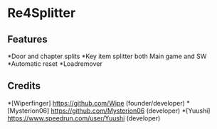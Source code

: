 # Re4Splitter

## Features
  *Door and chapter splits
  *Key item splitter both Main game and SW
  *Automatic reset
  *Loadremover

## Credits
  *[Wiperfinger] https://github.com/Wipe (founder/developer)
  *[Mysterion06] https://github.com/Mysterion06 (developer)
  *[Yuushi] https://www.speedrun.com/user/Yuushi (developer)
